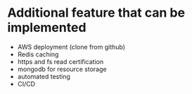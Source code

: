 # Additional feature that can be implemented
* AWS deployment (clone from github)
* Redis caching
* https and fs read certification
* mongodb for resource storage
* automated testing
* CI/CD
